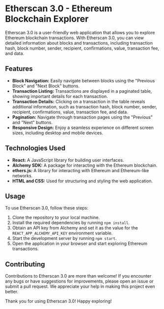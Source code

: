 # Etherscan 3.0 - Ethereum Blockchain Explorer

Etherscan 3.0 is a user-friendly web application that allows you to explore Ethereum blockchain transactions. With Etherscan 3.0, you can view detailed information about blocks and transactions, including transaction hash, block number, sender, recipient, confirmations, value, transaction fee, and data.

## Features

- **Block Navigation:** Easily navigate between blocks using the "Previous Block" and "Next Block" buttons.
- **Transaction Listing:** Transactions are displayed in a paginated table, showing important details for each transaction.
- **Transaction Details:** Clicking on a transaction in the table reveals additional information, such as transaction hash, block number, sender, recipient, confirmations, value, transaction fee, and data.
- **Pagination:** Navigate through transaction pages using the "Previous" and "Next" buttons.
- **Responsive Design:** Enjoy a seamless experience on different screen sizes, including desktop and mobile devices.

## Technologies Used

- **React:** A JavaScript library for building user interfaces.
- **Alchemy SDK:** A package for interacting with the Ethereum blockchain.
- **ethers.js:** A library for interacting with Ethereum and Ethereum-like networks.
- **HTML and CSS:** Used for structuring and styling the web application.

## Usage

To use Etherscan 3.0, follow these steps:

1. Clone the repository to your local machine.
2. Install the required dependencies by running `npm install`.
3. Obtain an API key from Alchemy and set it as the value for the `REACT_APP_ALCHEMY_API_KEY` environment variable.
4. Start the development server by running `npm start`.
5. Open the application in your browser and start exploring Ethereum transactions.

## Contributing

Contributions to Etherscan 3.0 are more than welcome! If you encounter any bugs or have suggestions for improvements, please open an issue or submit a pull request. We appreciate your help in making this project even better.

Thank you for using Etherscan 3.0! Happy exploring!
